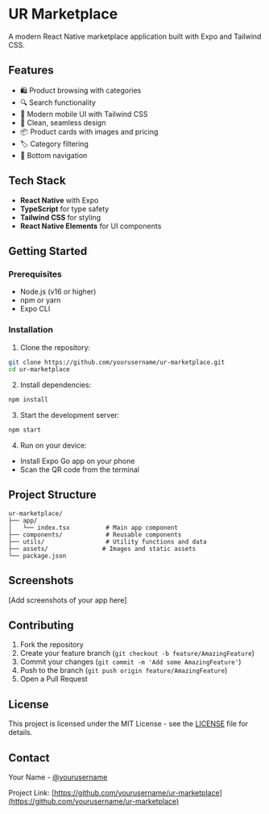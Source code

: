 # UR Marketplace

A modern React Native marketplace application built with Expo and Tailwind CSS.

## Features

- 🛍️ Product browsing with categories
- 🔍 Search functionality
- 📱 Modern mobile UI with Tailwind CSS
- 🎨 Clean, seamless design
- 📦 Product cards with images and pricing
- 🏷️ Category filtering
- 🧭 Bottom navigation

## Tech Stack

- **React Native** with Expo
- **TypeScript** for type safety
- **Tailwind CSS** for styling
- **React Native Elements** for UI components

## Getting Started

### Prerequisites

- Node.js (v16 or higher)
- npm or yarn
- Expo CLI

### Installation

1. Clone the repository:
```bash
git clone https://github.com/yourusername/ur-marketplace.git
cd ur-marketplace
```

2. Install dependencies:
```bash
npm install
```

3. Start the development server:
```bash
npm start
```

4. Run on your device:
- Install Expo Go app on your phone
- Scan the QR code from the terminal

## Project Structure

```
ur-marketplace/
├── app/
│   └── index.tsx          # Main app component
├── components/            # Reusable components
├── utils/                 # Utility functions and data
├── assets/               # Images and static assets
└── package.json
```

## Screenshots

[Add screenshots of your app here]

## Contributing

1. Fork the repository
2. Create your feature branch (`git checkout -b feature/AmazingFeature`)
3. Commit your changes (`git commit -m 'Add some AmazingFeature'`)
4. Push to the branch (`git push origin feature/AmazingFeature`)
5. Open a Pull Request

## License

This project is licensed under the MIT License - see the [LICENSE](LICENSE) file for details.

## Contact

Your Name - [@yourusername](https://github.com/yourusername)

Project Link: [https://github.com/yourusername/ur-marketplace](https://github.com/yourusername/ur-marketplace)
